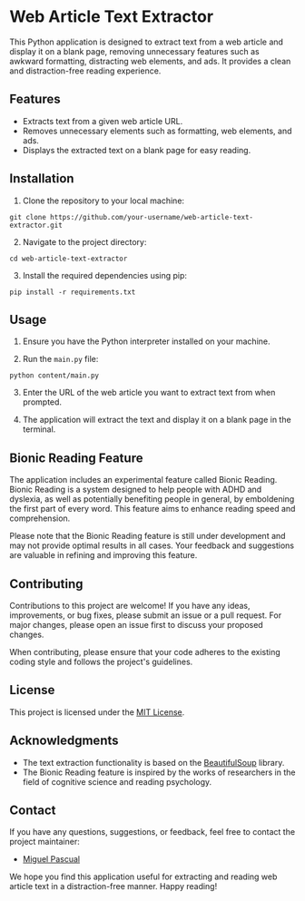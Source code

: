 # Web Article Text Extractor

This Python application is designed to extract text from a web article and display it on a blank page, removing unnecessary features such as awkward formatting, distracting web elements, and ads. It provides a clean and distraction-free reading experience.

## Features

- Extracts text from a given web article URL.
- Removes unnecessary elements such as formatting, web elements, and ads.
- Displays the extracted text on a blank page for easy reading.

## Installation

1. Clone the repository to your local machine:

`git clone https://github.com/your-username/web-article-text-extractor.git`

2. Navigate to the project directory:

`cd web-article-text-extractor`

3. Install the required dependencies using pip:

`pip install -r requirements.txt`

## Usage

1. Ensure you have the Python interpreter installed on your machine.

2. Run the `main.py` file:

`python content/main.py`

3. Enter the URL of the web article you want to extract text from when prompted.

4. The application will extract the text and display it on a blank page in the terminal.

## Bionic Reading Feature

The application includes an experimental feature called Bionic Reading. Bionic Reading is a system designed to help people with ADHD and dyslexia, as well as potentially benefiting people in general, by emboldening the first part of every word. This feature aims to enhance reading speed and comprehension.

Please note that the Bionic Reading feature is still under development and may not provide optimal results in all cases. Your feedback and suggestions are valuable in refining and improving this feature.

## Contributing

Contributions to this project are welcome! If you have any ideas, improvements, or bug fixes, please submit an issue or a pull request. For major changes, please open an issue first to discuss your proposed changes.

When contributing, please ensure that your code adheres to the existing coding style and follows the project's guidelines.

## License

This project is licensed under the [MIT License](LICENSE).

## Acknowledgments

- The text extraction functionality is based on the [BeautifulSoup](https://www.crummy.com/software/BeautifulSoup/) library.
- The Bionic Reading feature is inspired by the works of researchers in the field of cognitive science and reading psychology.

## Contact

If you have any questions, suggestions, or feedback, feel free to contact the project maintainer:

- [Miguel Pascual](mpascualacheson1@gmail.com)

We hope you find this application useful for extracting and reading web article text in a distraction-free manner. Happy reading!
